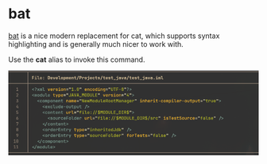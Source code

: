 # bat

[bat](https://github.com/sharkdp/bat) is a nice modern replacement for cat,
which supports syntax highlighting and is generally much nicer to work with.

Use the **cat** alias to invoke this command.

![bat](bat.png "bat")
